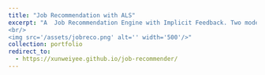 ```yaml
---
title: "Job Recommendation with ALS"
excerpt: "A  Job Recommendation Engine with Implicit Feedback. Two models are developed. The first used content -basaed filtering; the second implemented [Collaborative Filtering for Implicit Feedback](http://yifanhu.net/PUB/cf.pdf).
<br/>
<img src='/assets/jobreco.png' alt='' width='500'/>"
collection: portfolio
redirect_to:
  - https://xunweiyee.github.io/job-recommender/
---
```

